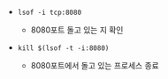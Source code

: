 - `lsof -i tcp:8080`
	- 8080포트 돌고 있는 지 확인
  
- `kill $(lsof -t -i:8080)` 
    - 8080포트에서 돌고 있는 프로세스 종료

